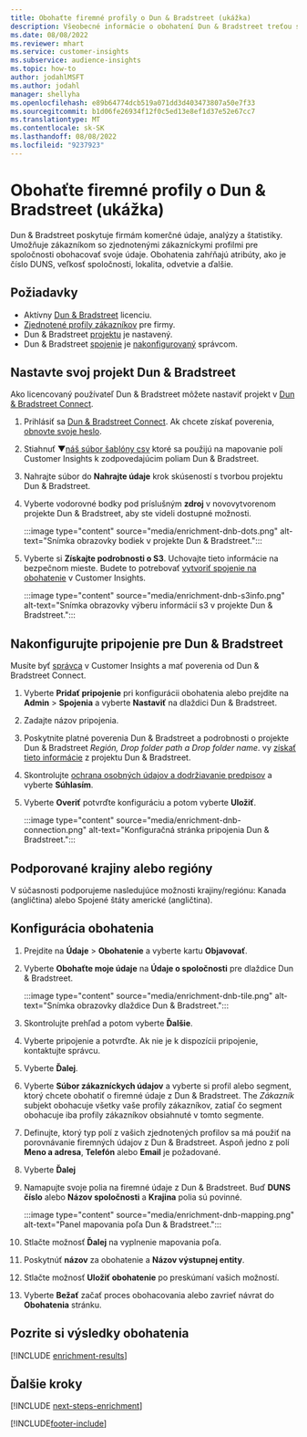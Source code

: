 ```yaml
---
title: Obohaťte firemné profily o Dun & Bradstreet (ukážka)
description: Všeobecné informácie o obohatení Dun & Bradstreet treťou stranou.
ms.date: 08/08/2022
ms.reviewer: mhart
ms.service: customer-insights
ms.subservice: audience-insights
ms.topic: how-to
author: jodahlMSFT
ms.author: jodahl
manager: shellyha
ms.openlocfilehash: e89b64774dcb519a071dd3d403473807a50e7f33
ms.sourcegitcommit: b1d06fe26934f12f0c5ed13e8ef1d37e52e67cc7
ms.translationtype: MT
ms.contentlocale: sk-SK
ms.lasthandoff: 08/08/2022
ms.locfileid: "9237923"
---
```

# <a name="enrich-company-profiles-with-dun--bradstreet-preview"></a>Obohaťte firemné profily o Dun & Bradstreet (ukážka)

Dun & Bradstreet poskytuje firmám komerčné údaje, analýzy a štatistiky. Umožňuje zákazníkom so zjednotenými zákazníckymi profilmi pre spoločnosti obohacovať svoje údaje. Obohatenia zahŕňajú atribúty, ako je číslo DUNS, veľkosť spoločnosti, lokalita, odvetvie a ďalšie.

## <a name="prerequisites"></a>Požiadavky

- Aktívny [Dun & Bradstreet](https://www.dnb.com/marketing/media/give-your-data-a-boost.html?source=microsoft_audience_insights) licenciu.
- [Zjednotené profily zákazníkov](customer-profiles.md) pre firmy.
- Dun & Bradstreet [projektu](#set-up-your-dun--bradstreet-project) je nastavený.
- Dun & Bradstreet [spojenie](connections.md) je [nakonfigurovaný](#configure-a-connection-for-dun--bradstreet) správcom.

## <a name="set-up-your-dun--bradstreet-project"></a>Nastavte svoj projekt Dun & Bradstreet

Ako licencovaný používateľ Dun & Bradstreet môžete nastaviť projekt v [Dun & Bradstreet Connect](https://connect.dnb.com?lead_source=microsoft_audienceinsights).

1. Prihlásiť sa [Dun & Bradstreet Connect](https://connect.dnb.com?lead_source=microsoft_audienceinsights). Ak chcete získať poverenia, [obnovte svoje heslo](https://sso.dnb.com/signin/forgot-password?lead_source=microsoft_audienceinsights).

1. Stiahnuť ▼[náš súbor šablóny csv](https://c360devenrichment.blob.core.windows.net/mapping/DnBCIdatamapping.csv) ktoré sa použijú na mapovanie polí Customer Insights k zodpovedajúcim poliam Dun & Bradstreet.

1. Nahrajte súbor do **Nahrajte údaje** krok skúseností s tvorbou projektu Dun & Bradstreet.

1. Vyberte vodorovné bodky pod príslušným **zdroj** v novovytvorenom projekte Dun & Bradstreet, aby ste videli dostupné možnosti.

   :::image type="content" source="media/enrichment-dnb-dots.png" alt-text="Snímka obrazovky bodiek v projekte Dun & Bradstreet.":::

1. Vyberte si **Získajte podrobnosti o S3**. Uchovajte tieto informácie na bezpečnom mieste. Budete to potrebovať [vytvoriť spojenie na obohatenie](#configure-a-connection-for-dun--bradstreet) v Customer Insights.

   :::image type="content" source="media/enrichment-dnb-s3info.png" alt-text="Snímka obrazovky výberu informácií s3 v projekte Dun & Bradstreet.":::

## <a name="configure-a-connection-for-dun--bradstreet"></a>Nakonfigurujte pripojenie pre Dun & Bradstreet

Musíte byť [správca](permissions.md#admin) v Customer Insights a mať poverenia od Dun & Bradstreet Connect.

1. Vyberte **Pridať pripojenie** pri konfigurácii obohatenia alebo prejdite na **Admin** > **Spojenia** a vyberte **Nastaviť** na dlaždici Dun & Bradstreet.

1. Zadajte názov pripojenia.

1. Poskytnite platné poverenia Dun & Bradstreet a podrobnosti o projekte Dun & Bradstreet *Región, Drop folder path a Drop folder name*. vy [získať tieto informácie](#set-up-your-dun--bradstreet-project) z projektu Dun & Bradstreet.

1. Skontrolujte [ochrana osobných údajov a dodržiavanie predpisov](connections.md#data-privacy-and-compliance) a vyberte **Súhlasím**.

1. Vyberte **Overiť** potvrďte konfiguráciu a potom vyberte **Uložiť**.

   :::image type="content" source="media/enrichment-dnb-connection.png" alt-text="Konfiguračná stránka pripojenia Dun & Bradstreet.":::

## <a name="supported-countries-or-regions"></a>Podporované krajiny alebo regióny

V súčasnosti podporujeme nasledujúce možnosti krajiny/regiónu: Kanada (angličtina) alebo Spojené štáty americké (angličtina).

## <a name="configure-the-enrichment"></a>Konfigurácia obohatenia

1. Prejdite na **Údaje** > **Obohatenie** a vyberte kartu **Objavovať**.

1. Vyberte **Obohaťte moje údaje** na **Údaje o spoločnosti** pre dlaždice Dun & Bradstreet.

   :::image type="content" source="media/enrichment-dnb-tile.png" alt-text="Snímka obrazovky dlaždice Dun & Bradstreet.":::

1. Skontrolujte prehľad a potom vyberte **Ďalšie**.

1. Vyberte pripojenie a potvrďte. Ak nie je k dispozícii pripojenie, kontaktujte správcu.

1. Vyberte **Ďalej**.

1. Vyberte **Súbor zákazníckych údajov** a vyberte si profil alebo segment, ktorý chcete obohatiť o firemné údaje z Dun & Bradstreet. The *Zákazník* subjekt obohacuje všetky vaše profily zákazníkov, zatiaľ čo segment obohacuje iba profily zákazníkov obsiahnuté v tomto segmente.

1. Definujte, ktorý typ polí z vašich zjednotených profilov sa má použiť na porovnávanie firemných údajov z Dun & Bradstreet. Aspoň jedno z polí **Meno a adresa**, **Telefón** alebo **Email** je požadované.

1. Vyberte **Ďalej**

1. Namapujte svoje polia na firemné údaje z Dun & Bradstreet. Buď **DUNS číslo** alebo **Názov spoločnosti** a **Krajina** polia sú povinné.

      :::image type="content" source="media/enrichment-dnb-mapping.png" alt-text="Panel mapovania poľa Dun & Bradstreet.":::

1. Stlačte možnosť **Ďalej** na vyplnenie mapovania poľa.

1. Poskytnúť **názov** za obohatenie a **Názov výstupnej entity**.

1. Stlačte možnosť **Uložiť obohatenie** po preskúmaní vašich možností.

1. Vyberte **Bežať** začať proces obohacovania alebo zavrieť návrat do **Obohatenia** stránku.

## <a name="view-enrichment-results"></a>Pozrite si výsledky obohatenia

[!INCLUDE [enrichment-results](includes/enrichment-results.md)]

## <a name="next-steps"></a>Ďalšie kroky

[!INCLUDE [next-steps-enrichment](includes/next-steps-enrichment.md)]

[!INCLUDE[footer-include](includes/footer-banner.md)]
